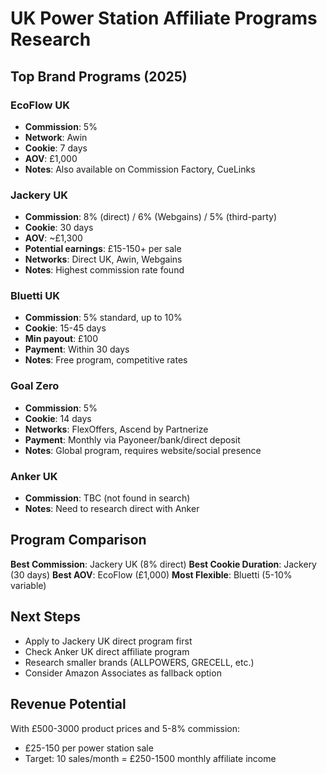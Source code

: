 # UK Power Station Affiliate Programs Research

## Top Brand Programs (2025)

### EcoFlow UK
- **Commission**: 5% 
- **Network**: Awin
- **Cookie**: 7 days
- **AOV**: £1,000
- **Notes**: Also available on Commission Factory, CueLinks

### Jackery UK  
- **Commission**: 8% (direct) / 6% (Webgains) / 5% (third-party)
- **Cookie**: 30 days
- **AOV**: ~£1,300
- **Potential earnings**: £15-150+ per sale
- **Networks**: Direct UK, Awin, Webgains
- **Notes**: Highest commission rate found

### Bluetti UK
- **Commission**: 5% standard, up to 10%
- **Cookie**: 15-45 days  
- **Min payout**: £100
- **Payment**: Within 30 days
- **Notes**: Free program, competitive rates

### Goal Zero
- **Commission**: 5%
- **Cookie**: 14 days
- **Networks**: FlexOffers, Ascend by Partnerize
- **Payment**: Monthly via Payoneer/bank/direct deposit
- **Notes**: Global program, requires website/social presence

### Anker UK
- **Commission**: TBC (not found in search)
- **Notes**: Need to research direct with Anker

## Program Comparison

**Best Commission**: Jackery UK (8% direct)
**Best Cookie Duration**: Jackery (30 days) 
**Best AOV**: EcoFlow (£1,000)
**Most Flexible**: Bluetti (5-10% variable)

## Next Steps
- Apply to Jackery UK direct program first
- Check Anker UK direct affiliate program  
- Research smaller brands (ALLPOWERS, GRECELL, etc.)
- Consider Amazon Associates as fallback option

## Revenue Potential
With £500-3000 product prices and 5-8% commission:
- £25-150 per power station sale
- Target: 10 sales/month = £250-1500 monthly affiliate income